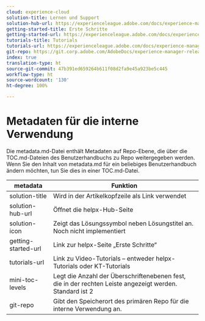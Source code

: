 ```yaml
---
cloud: experience-cloud
solution-title: Lernen und Support
solution-hub-url: https://experienceleague.adobe.com/docs/experience-manager-cloud-service.html?lang=de
getting-started-title: Erste Schritte
getting-started-url: https://experienceleague.adobe.com/docs/experience-manager-cloud-service/overview/home.html?lang=de
tutorials-title: Tutorials
tutorials-url: https://experienceleague.adobe.com/docs/experience-manager-learn/cloud-service/overview.html?lang=de
git-repo: https://git.corp.adobe.com/AdobeDocs/experience-manager-release-information.de-DE
index: true
translation-type: ht
source-git-commit: 47b391ed659264b611f08d2fa9e45a923be5c445
workflow-type: ht
source-wordcount: '130'
ht-degree: 100%

---
```



# Metadaten für die interne Verwendung

Die metadata.md-Datei enthält Metadaten auf Repo-Ebene, die über die TOC.md-Dateien des Benutzerhandbuchs zu Repo weitergegeben werden. Wenn Sie den Inhalt von metadata.md für ein beliebiges Benutzerhandbuch ändern möchten, tun Sie dies in einer TOC.md-Datei.

| metadata | Funktion |
|--- |--- |
| solution-title | Wird in der Artikelkopfzeile als Link verwendet |
| solution-hub-url | Öffnet die helpx-Hub-Seite |
| solution-icon | Zeigt das Lösungssymbol neben Lösungstitel an. Noch nicht implementiert |
| getting-started-url | Link zur helpx-Seite „Erste Schritte“ |
| tutorials-url | Link zu Video-Tutorials – entweder helpx-Tutorials oder KT-Tutorials |
| mini-toc-levels | Legt die Anzahl der Überschriftenebenen fest, die in der rechten Leiste angezeigt werden. Standard ist 2 |
| git-repo | Gibt den Speicherort des primären Repo für die interne Verwendung an. |
